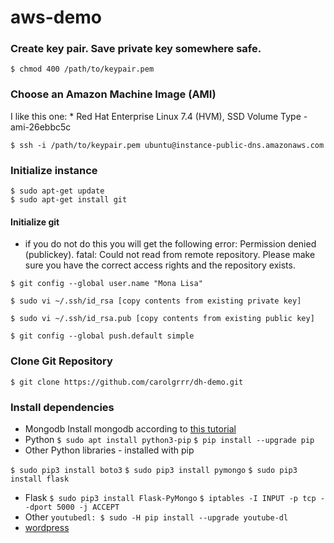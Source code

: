 # aws-demo


### Create key pair. Save private key somewhere safe.
`$ chmod 400 /path/to/keypair.pem`

### Choose an Amazon Machine Image (AMI)
I like this one:
	* Red Hat Enterprise Linux 7.4 (HVM), SSD Volume Type - ami-26ebbc5c

	$ ssh -i /path/to/keypair.pem ubuntu@instance-public-dns.amazonaws.com

### Initialize instance
	$ sudo apt-get update
	$ sudo apt-get install git

#### Initialize git
* if you do not do this you will get the following error: Permission denied (publickey). fatal: Could not read from remote repository. Please make sure you have the correct access rights and the repository exists.

`$ git config --global user.name "Mona Lisa"`

`$ sudo vi ~/.ssh/id_rsa [copy contents from existing private key]`

`$ sudo vi ~/.ssh/id_rsa.pub [copy contents from existing public key]`

`$ git config --global push.default simple`

### Clone Git Repository
	$ git clone https://github.com/carolgrrr/dh-demo.git

### Install dependencies
* Mongodb 
	Install mongodb according to [this tutorial](https://www.howtoforge.com/tutorial/install-mongodb-on-ubuntu-16.04/)
* Python
	`$ sudo apt install python3-pip`
	`$ pip install --upgrade pip`
* Other Python libraries - installed with pip

`$ sudo pip3 install boto3`
`$ sudo pip3 install pymongo`
`$ sudo pip3 install flask`

* Flask
`$ sudo pip3 install Flask-PyMongo`
`$ iptables -I INPUT -p tcp --dport 5000 -j ACCEPT`
* Other
`youtubedl: $ sudo -H pip install --upgrade youtube-dl`
* [wordpress](https://www.tecmint.com/install-wordpress-on-ubuntu-16-04-with-lamp/)
